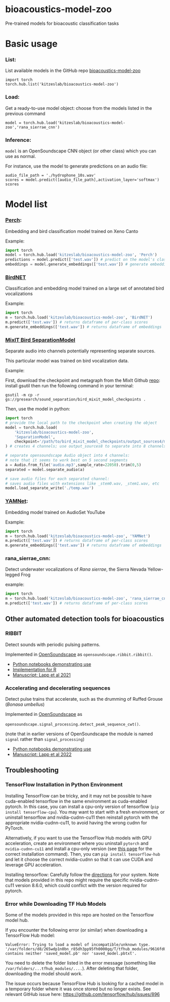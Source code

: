 # bioacoustics-model-zoo
Pre-trained models for bioacoustic classification tasks

# Basic usage

### List: 

List available models in the GitHub repo [bioacoustics-model-zoo](https://github.com/kitzeslab/bioacoustics-model-zoo/)
```
import torch
torch.hub.list('kitzeslab/bioacoustics-model-zoo')
```

### Load: 

Get a ready-to-use model object: choose from the models listed in the previous command
```
model = torch.hub.load('kitzeslab/bioacoustics-model-zoo','rana_sierrae_cnn')
```

### Inference:

`model` is an OpenSoundscape CNN object (or other class) which you can use as normal. 

For instance, use the model to generate predictions on an audio file: 

```
audio_file_path = './hydrophone_10s.wav'
scores = model.predict([audio_file_path],activation_layer='softmax')
scores
```

# Model list

### [Perch](https://tfhub.dev/google/bird-vocalization-classifier/4): 

Embedding and bird classification model trained on Xeno Canto

Example:

```python
import torch
model = torch.hub.load('kitzeslab/bioacoustics-model-zoo', 'Perch')
predictions = model.predict(['test.wav']) # predict on the model's classes
embeddings = model.generate_embeddings(['test.wav']) # generate embeddings on each 5 sec of audio
```

### [BirdNET](https://github.com/kahst/BirdNET-Analyzer)

Classification and embedding model trained on a large set of annotated bird vocalizations

Example: 

```python
import torch
m = torch.hub.load('kitzeslab/bioacoustics-model-zoo', 'BirdNET')
m.predict(['test.wav']) # returns dataframe of per-class scores
m.generate_embeddings(['test.wav']) # returns dataframe of embeddings
```

### [MixIT Bird SeparationModel](https://github.com/google-research/sound-separation/blob/master/models/bird_mixit/README.md)

Separate audio into channels potentially representing separate sources.

This particular model was trained on bird vocalization data. 

Example:

First, download the checkpoint and metagraph from the MixIt Github 
[repo](https://github.com/google-research/sound-separation/blob/master/models/bird_mixit/README.md):
install gsutil then run the following command in your terminal:

`gsutil -m cp -r gs://gresearch/sound_separation/bird_mixit_model_checkpoints .`

Then, use the model in python:
```python
import torch
# provide the local path to the checkpoint when creating the object
model = torch.hub.load(
    'kitzeslab/bioacoustics-model-zoo',
    'SeparationModel',
    checkpoint='/path/to/bird_mixit_model_checkpoints/output_sources4/model.ckpt-3223090'
) # creates 4 channels; use output_sources8 to separate into 8 channels

# separate opensoundscape Audio object into 4 channels:
# note that it seems to work best on 5 second segments
a = Audio.from_file('audio.mp3',sample_rate=22050).trim(0,5)
separated = model.separate_audio(a)

# save audio files for each separated channel:
# saves audio files with extensions like _stem0.wav, _stem1.wav, etc
model.load_separate_write('./temp.wav')
```

### [YAMNet](https://tfhub.dev/google/yamnet/1): 

Embedding model trained on AudioSet YouTube

Example:

```python
import torch
m = torch.hub.load('kitzeslab/bioacoustics-model-zoo', 'YAMNet')
m.predict(['test.wav']) # returns dataframe of per-class scores
m.generate_embeddings(['test.wav']) # returns dataframe of embeddings
```


### rana_sierrae_cnn: 

Detect underwater vocalizations of _Rana sierrae_, the Sierra Nevada Yellow-legged Frog

example: 
```python
import torch
m = torch.hub.load('kitzeslab/bioacoustics-model-zoo', 'rana_sierrae_cnn')
m.predict(['test.wav']) # returns dataframe of per-class scores
```

## Other automated detection tools for bioacoustics

### RIBBIT 

Detect sounds with periodic pulsing patterns. 

Implemented in [OpenSoundscape](https://opensoundscape.org) as
`opensoundscape.ribbit.ribbit()`.

- [Python notebooks demonstrating use](https://github.com/kitzeslab/ribbit_manuscript_notebooks)
- [Implementation for R](https://github.com/kitzeslab/r-ribbit)
- [Manuscript: Lapp et al 2021](https://conbio.onlinelibrary.wiley.com/doi/full/10.1111/cobi.13718)

### Accelerating and decelerating sequences

Detect pulse trains that accelerate, such as the drumming of Ruffed Grouse (_Bonasa umbellus_)

Implemented in [OpenSoundscape](https://opensoundscape.org) as

`opensoundscape.signal_processing.detect_peak_sequence_cwt()`. 

(note that in earlier versions of 
OpenSoundscape the module is named `signal` rather than `signal_processing`)

- [Python notebooks demonstrating use](https://github.com/kitzeslab/ruffed_grouse_manuscript_2022)
- [Manuscript: Lapp et al 2022](https://wildlife.onlinelibrary.wiley.com/doi/full/10.1002/wsb.1395)


## Troubleshooting 

### TensorFlow Installation in Python Environment

Installing TensorFlow can be tricky, and it may not be possible to have cuda-enabled tensorflow in the same environment as cuda-enabled pytorch. In this case, you can install a cpu-only version of tensorflow (`pip install tensorflow-cpu`). You may want to start with a fresh environment, or uninstall tensorflow and nvidia-cudnn-cu11 then reinstall pytorch with the appropriate nvidia-cudnn-cu11, to avoid having the wrong cudnn for PyTorch. 

Alternatively, if you want to use the TensorFlow Hub models with GPU acceleration, create an environment where you uninstall `pytorch` and `nvidia-cudnn-cu11` and install a cpu-only version (see [this page](https://pytorch.org/get-started/locally/) for the correct installation command). Then, you can `pip install tensorflow-hub` and let it choose the correct nvidia-cudnn so that it can use CUDA and leverage GPU acceleration. 

Installing tensorflow: Carefully follow the [directions](https://www.tensorflow.org/install/pip) for your system. Note that models provided in this repo might require the specific nvidia-cudnn-cu11 version 8.6.0, which could conflict with the version required for pytorch. 

### Error while Downloading TF Hub Models

Some of the models provided in this repo are hosted on the Tensorflow model hub. 

If you encounter the following error (or similar) when downloading a TensorFlow Hub model:

```
ValueError: Trying to load a model of incompatible/unknown type. '/var/folders/d8/265wdp1n0bn_r85dh3pp95fh0000gq/T/tfhub_modules/9616fd04ec2360621642ef9455b84f4b668e219e' contains neither 'saved_model.pb' nor 'saved_model.pbtxt'.
```

You need to delete the folder listed in the error message (something like `/var/folders/...tfhub_modules/....`). After deleting that folder, downloading the model should work. 

The issue occurs because TensorFlow Hub is looking for a cached 
model in a temporary folder where it was once stored but no longer exists. See relevant GitHub issue here: 
https://github.com/tensorflow/hub/issues/896
